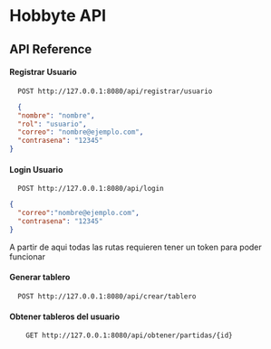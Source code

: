 
# Hobbyte API


## API Reference

#### Registrar Usuario

```http
  POST http://127.0.0.1:8080/api/registrar/usuario
```
```json
  {
  "nombre": "nombre",
  "rol": "usuario",
  "correo": "nombre@ejemplo.com",
  "contrasena": "12345"
}
```

#### Login Usuario

```http
  POST http://127.0.0.1:8080/api/login
```
```json
{
  "correo":"nombre@ejemplo.com",
  "contrasena": "12345"
}
```


A partir de aqui todas las rutas requieren tener un token para poder funcionar

#### Generar tablero

```http
  POST http://127.0.0.1:8080/api/crear/tablero
```

#### Obtener tableros del usuario
```http
    GET http://127.0.0.1:8080/api/obtener/partidas/{id}
```



